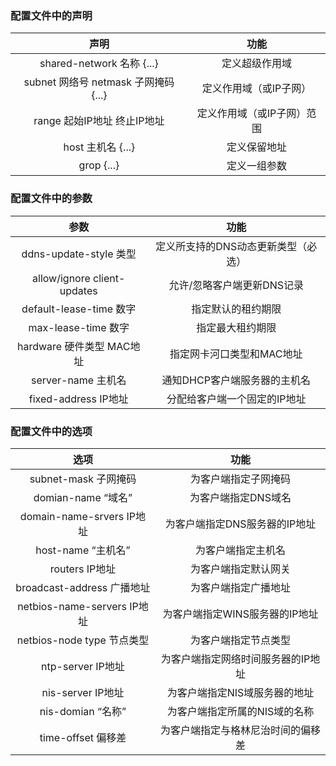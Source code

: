 ### 配置文件中的声明
声明|功能
:---:|:---:
shared-network 名称 {...}|定义超级作用域
subnet 网络号 netmask 子网掩码 {...}|定义作用域（或IP子网）
range 起始IP地址 终止IP地址|定义作用域（或IP子网）范围
host 主机名 {...}|定义保留地址
grop {...}|定义一组参数
### 配置文件中的参数
参数|功能
:---:|:---:
ddns-update-style 类型|定义所支持的DNS动态更新类型（必选）
allow/ignore client-updates|允许/忽略客户端更新DNS记录
default-lease-time 数字|指定默认的租约期限
max-lease-time 数字|指定最大租约期限
hardware 硬件类型 MAC地址|指定网卡河口类型和MAC地址
server-name 主机名|通知DHCP客户端服务器的主机名
fixed-address IP地址|分配给客户端一个固定的IP地址
### 配置文件中的选项
选项|功能
:---:|:---:
subnet-mask 子网掩码|为客户端指定子网掩码
domian-name “域名”|为客户端指定DNS域名
domain-name-srvers IP地址|为客户端指定DNS服务器的IP地址
host-name “主机名”|为客户端指定主机名
routers IP地址|为客户端指定默认网关
broadcast-address 广播地址|为客户端指定广播地址
netbios-name-servers IP地址|为客户端指定WINS服务器的IP地址
netbios-node type 节点类型|为客户端指定节点类型
ntp-server IP地址|为客户端指定网络时间服务器的IP地址
nis-server IP地址|为客户端指定NIS域服务器的地址
nis-domian “名称”|为客户端指定所属的NIS域的名称
time-offset 偏移差|为客户端指定与格林尼治时间的偏移差
